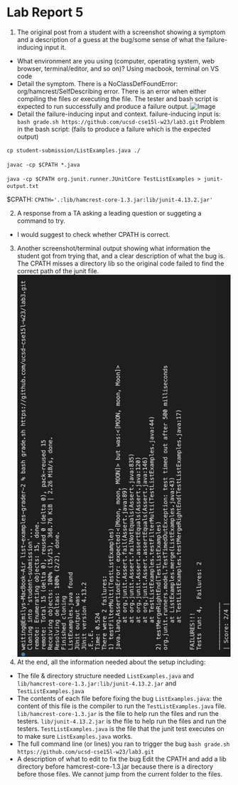 # Lab Report 5
1. The original post from a student with a screenshot showing a symptom and a description of a guess at the bug/some sense of what the failure-inducing input it.
* What environment are you using (computer, operating system, web browser, terminal/editor, and so on)?
    Using macbook, terminal on VS code
* Detail the symptom.
     There is a NoClassDefFoundError: org/hamcrest/SelfDescribing error. There is an error when either compiling the files or executing the file. The tester and bash script is expected to run successfully and produce a failure output. 
    ![Image](screeshot.png)
* Detail the failure-inducing input and context. 
    failure-inducing input is: 
       `bash grade.sh https://github.com/ucsd-cse15l-w23/lab3.git`
    Problem in the bash script: (fails to produce a failure which is the expected output)
```
cp student-submission/ListExamples.java ./

javac -cp $CPATH *.java

java -cp $CPATH org.junit.runner.JUnitCore TestListExamples > junit-output.txt
```
$CPATH:
  `CPATH='.:lib/hamcrest-core-1.3.jar:lib/junit-4.13.2.jar'`

2. A response from a TA asking a leading question or suggeting a command to try.
* I would suggest to check whether CPATH is correct. 
3. Another screenshot/terminal output showing what information the student got from trying that, and a clear description of what the bug is.
    The CPATH misses a directory lib so the original code failed to find the correct path of the junit file. 
    ![Image](screenshot1.png)
4. At the end, all the information needed about the setup including:
* The file & directory structure needed
    `ListExamples.java` and `lib/hamcrest-core-1.3.jar:lib/junit-4.13.2.jar` and `TestListExamples.java`
* The contents of each file before fixing the bug
    `ListExamples.java`: the content of this file is the compiler to run the `TestListExamples.java` file. 
    `lib/hamcrest-core-1.3.jar` is the file to help run the files and run the testers.
    `lib/junit-4.13.2.jar` is the file to help run the files and run the testers.
    `TestListExamples.java` is the file that the junit test executes on to make sure `ListExamples.java` works. 
* The full command line (or lines) you ran to trigger the bug
    `bash grade.sh https://github.com/ucsd-cse15l-w23/lab3.git`
* A description of what to edit to fix the bug 
    Edit the CPATH and add a lib directory before hamcrest-core-1.3.jar because there is a directory before those files. We cannot jump from the current folder to the files. 
